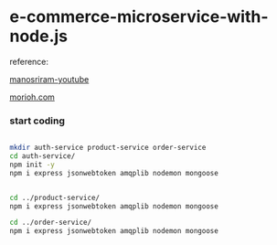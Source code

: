# e-commerce-microservice-with-node.js

reference: <br>

[manosriram-youtube](https://github.com/manosriram-youtube/ecommerce-microservice?ref=morioh.com&utm_source=morioh.com)

[morioh.com](https://morioh.com/a/18e5b1d4d920/build-a-complete-e-commerce-microservice-application-using-nodejs-and-rabbitmq)


### start coding

```bash

mkdir auth-service product-service order-service
cd auth-service/
npm init -y
npm i express jsonwebtoken amqplib nodemon mongoose


cd ../product-service/
npm i express jsonwebtoken amqplib nodemon mongoose

cd ../order-service/
npm i express jsonwebtoken amqplib nodemon mongoose

```